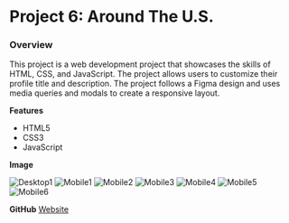 # Project 6: Around The U.S.

### Overview

This project is a web development project that showcases the skills of HTML, CSS, and JavaScript. The project allows users to customize their profile title and description. The project follows a Figma design and uses media queries and modals to create a responsive layout.

**Features**

- HTML5
- CSS3
- JavaScript

**Image**

![Desktop1](https://github.com/iankamar/se_project_aroundtheus/assets/95672055/5d10c2a5-1ea7-4485-9218-f454756ccfc3)
![Mobile1](https://github.com/iankamar/se_project_aroundtheus/assets/95672055/f10c7fde-5a63-4553-b12a-b5cba966908f)
![Mobile2](https://github.com/iankamar/se_project_aroundtheus/assets/95672055/bba851e8-2d60-4930-8084-6a4be56d47e9)
![Mobile3](https://github.com/iankamar/se_project_aroundtheus/assets/95672055/9781353d-818c-46fb-8509-4e424ce6b3a8)
![Mobile4](https://github.com/iankamar/se_project_aroundtheus/assets/95672055/4455d1ea-0d7d-4a6d-90dc-eac2266a12af)
![Mobile5](https://github.com/iankamar/se_project_aroundtheus/assets/95672055/24bf5ab2-dbd6-42f1-993b-fbaeebf307cf)
![Mobile6](https://github.com/iankamar/se_project_aroundtheus/assets/95672055/2d77a6ae-9b6d-4f3b-872c-788828532574)

**GitHub**
[Website](https://iankamar.github.io/se_project_aroundtheus/)
